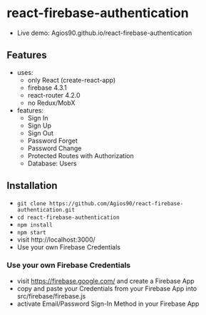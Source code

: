 # react-firebase-authentication

* Live demo: Agios90.github.io/react-firebase-authentication

## Features

* uses:
  * only React (create-react-app)
  * firebase 4.3.1
  * react-router 4.2.0
  * no Redux/MobX
* features:
  * Sign In
  * Sign Up
  * Sign Out
  * Password Forget
  * Password Change
  * Protected Routes with Authorization
  * Database: Users

## Installation

* `git clone https://github.com/Agios90/react-firebase-authentication.git`
* `cd react-firebase-authentication`
* `npm install`
* `npm start`
* visit http://localhost:3000/
* Use your own Firebase Credentials

### Use your own Firebase Credentials

* visit https://firebase.google.com/ and create a Firebase App
* copy and paste your Credentials from your Firebase App into src/firebase/firebase.js
* activate Email/Password Sign-In Method in your Firebase App
